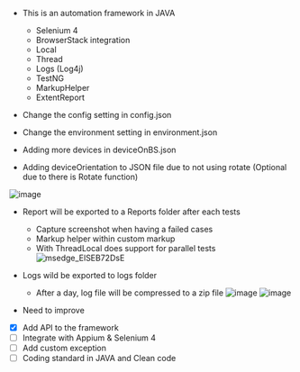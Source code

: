 - This is an automation framework in JAVA 
  + Selenium 4
  + BrowserStack integration
  + Local
  + Thread
  + Logs (Log4j)
  + TestNG 
  + MarkupHelper
  + ExtentReport 

- Change the config setting in config.json
- Change the environment setting in environment.json
- Adding more devices in deviceOnBS.json
- Adding deviceOrientation to JSON file due to not using rotate (Optional due to there is Rotate function)
  
![image](https://github.com/user-attachments/assets/7c0f1026-45a5-4154-8f32-6a9e8e38aa87)


- Report will be exported to a Reports folder after each tests
  + Capture screenshot when having a failed cases
  + Markup helper within custom markup
  + With ThreadLocal does support for parallel tests
![msedge_ElSEB72DsE](https://github.com/labaxibum/Java-selenium-fw/assets/47781346/3eb94ee8-bb8c-42c4-8777-c9aa0803ef62)

- Logs wild be exported to logs folder
  + After a day, log file will be compressed to a zip file
![image](https://github.com/labaxibum/Java-selenium-fw/assets/47781346/22546f6e-7f6c-4b0b-803c-18d867c87886)
![image](https://github.com/labaxibum/Java-selenium-fw/assets/47781346/2d5cc7c5-c75f-4998-bfe1-f7d0a7699032)

- Need to improve
- [x] Add API to the framework
- [ ] Integrate with Appium & Selenium 4
- [ ] Add custom exception
- [ ] Coding standard in JAVA and Clean code
